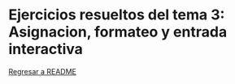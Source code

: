 # Ejercicios resueltos del tema 3: Asignacion, formateo y entrada interactiva







[Regresar a README](../../README.md)